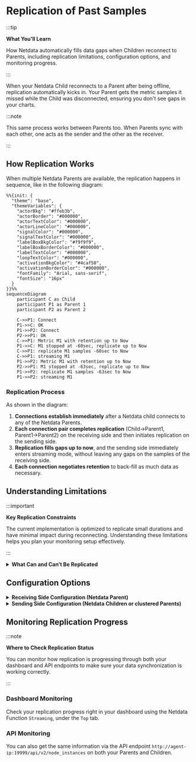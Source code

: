 # Replication of Past Samples

:::tip

**What You'll Learn**

How Netdata automatically fills data gaps when Children reconnect to Parents, including replication limitations, configuration options, and monitoring progress.

:::

When your Netdata Child reconnects to a Parent after being offline, replication automatically kicks in. Your Parent gets the metric samples it missed while the Child was disconnected, ensuring you don't see gaps in your charts.

:::note

This same process works between Parents too. When Parents sync with each other, one acts as the sender and the other as the receiver.

:::

## How Replication Works

When multiple Netdata Parents are available, the replication happens in sequence, like in the following diagram:

```mermaid
%%{init: {
  "theme": "base",
  "themeVariables": {
    "actorBkg": "#ffeb3b",
    "actorBorder": "#000000",
    "actorTextColor": "#000000",
    "actorLineColor": "#000000",
    "signalColor": "#000000",
    "signalTextColor": "#000000",
    "labelBoxBkgColor": "#f9f9f9",
    "labelBoxBorderColor": "#000000",
    "labelTextColor": "#000000",
    "loopTextColor": "#000000",
    "activationBkgColor": "#4caf50",
    "activationBorderColor": "#000000",
    "fontFamily": "Arial, sans-serif",
    "fontSize": "16px"
  }
}}%%
sequenceDiagram
    participant C as Child
    participant P1 as Parent 1
    participant P2 as Parent 2
    
    C->>P1: Connect
    P1->>C: OK
    P1->>P2: Connect
    P2->>P1: OK
    C->>P1: Metric M1 with retention up to Now
    P1->>C: M1 stopped at -60sec, replicate up to Now
    C->>P1: replicate M1 samples -60sec to Now
    C->>P1: streaming M1
    P1->>P2: Metric M1 with retention up to Now
    P2->>P1: M1 stopped at -63sec, replicate up to Now
    P1->>P2: replicate M1 samples -63sec to Now
    P1->>P2: streaming M1
```

### Replication Process

As shown in the diagram:

1. **Connections establish immediately** after a Netdata child connects to any of the Netdata Parents.
2. **Each connection pair completes replication** (Child→Parent1, Parent1→Parent2) on the receiving side and then initiates replication on the sending side.
3. **Replication fills gaps up to now**, and the sending side immediately enters streaming mode, without leaving any gaps on the samples of the receiving side.
4. **Each connection negotiates retention** to back-fill as much data as necessary.

## Understanding Limitations

:::important

**Key Replication Constraints**

The current implementation is optimized to replicate small durations and have minimal impact during reconnecting. Understanding these limitations helps you plan your monitoring setup effectively.

:::

<details>
<summary><strong>What Can and Can’t Be Replicated</strong></summary><br/>

1. **Append-only replication**.
   Replication can only append samples to metrics. Only missing samples at the end of each time-series are replicated.

2. **Tier0 samples only**.
   Only `tier0` samples are replicated. Samples of higher tiers in Netdata are derived from `tier0` samples, and therefore there is no mechanism for ingesting them directly. This means that the maximum retention that can be replicated across Netdata is limited by the samples available in `tier0` of the sending Netdata.

3. **Active metrics only**.
   Only samples of metrics that are currently being collected are replicated. Archived metrics (or even archived nodes) will be replicated when and if they are collected again.

:::note

Netdata archives metrics 1 hour after they stop being collected, so Netdata Parents may miss data only if Netdata Children are disconnected for more than an hour from their Parents.

:::

<br/>
</details>

## Configuration Options

<details>
<summary><strong>Receiving Side Configuration (Netdata Parent)</strong></summary><br/>

Configure these options in `netdata.conf` on your Parent systems:

- `[db].replication period`
  Sets the maximum time window for replication. Default is 1 day. Remember, you're also limited by how much tier0 data your Child systems have kept.

<br/>
</details>

<details>
<summary><strong>Sending Side Configuration (Netdata Children or clustered Parents)</strong></summary><br/>

Configure these options in `netdata.conf` on your Child systems or Parents that send to other Parents:

- `[db].replication threads`
  Controls how many parallel threads handle replication. Default is one thread. Each thread can handle about two million samples per second, so more threads can speed up replication between Parents with lots of data.

- `[db].cleanup obsolete charts after`
  Controls how long metrics remain available for replication after collection stops. Default is 1 hour (3600 seconds). If you expect Parent maintenance to last longer than 1 hour, increase this setting. Just be aware that in dynamic environments with lots of short-lived metrics, this can increase RAM usage since metrics stay "active" longer.

<br/>
</details>

## Monitoring Replication Progress

:::note

**Where to Check Replication Status**

You can monitor how replication is progressing through both your dashboard and API endpoints to make sure your data synchronization is working correctly.

:::

### Dashboard Monitoring

Check your replication progress right in your dashboard using the Netdata Function `Streaming`, under the `Top` tab.

### API Monitoring

You can also get the same information via the API endpoint `http://agent-ip:19999/api/v2/node_instances` on both your Parents and Children.
